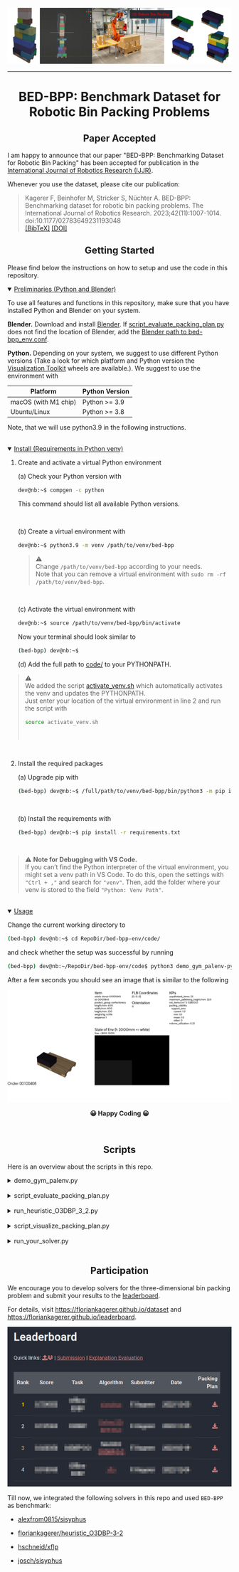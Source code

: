 <div align="center">

![Banner_Image](./example_data/images/banner.png)

</div>

---

<div align="center">

# BED-BPP: Benchmark Dataset for Robotic Bin Packing Problems

</div>


<!-- -------------------------------------------------------------- -->
## <div align="center">Paper Accepted</div>
I am happy to announce that our paper "BED-BPP: Benchmarking Dataset for Robotic Bin Packing" has been accepted for publication in the <a href="https://journals.sagepub.com/home/ijr" target="_blank">International Journal of Robotics Research (IJJR)</a>.


Whenever you use the dataset, please cite our publication:

>
> Kagerer F, Beinhofer M, Stricker S, Nüchter A. BED-BPP: Benchmarking dataset for robotic bin packing problems. The International Journal of Robotics Research. 2023;42(11):1007-1014. doi:10.1177/02783649231193048
> <br>
> <a href="https://floriankagerer.github.io/assets/publications/Kagereretal2023-ijrr.bib" target="_blank">[BibTeX]</a>
<a href="https://doi.org/10.1177/02783649231193048" target="_blank">[DOI]</a>
>


<!-- -------------------------------------------------------------- -->
## <div align="center">Getting Started</div>

Please find below the instructions on how to setup and use the code in this repository.

<!-- Preliminaries -->
<details open>
<summary><u>Preliminaries (Python and Blender)</u></summary>

To use all features and functions in this repository, make sure that you have installed Python and Blender on your system.

**Blender.** Download and install [Blender](https://www.blender.org/download/). If [script_evaluate_packing_plan.py](./code/script_evaluate_packing_plan.py) does not find the location of Blender, add the [Blender path to bed-bpp_env.conf](./code/bed-bpp_env.conf#L16).

**Python.** Depending on your system, we suggest to use different Python versions (Take a look for which platform and Python version the [Visualization Toolkit](https://vtk.org/download/) wheels are available.). We suggest to use the environment with

<div align="center">

| Platform              | Python Version |
|-----------------------|----------------|
| macOS (with M1 chip)  | Python >= 3.9  |
| Ubuntu/Linux          | Python >= 3.8  |

</div>

Note, that we will use python3.9 in the following instructions.


</details> <!-- end preliminaries-->
<br>

<!-- Install Requirements -->
<details open>
<summary><u>Install (Requirements in Python venv)</u></summary>

1. Create and activate a virtual Python environment
    
    (a) Check your Python version with
    ```bash
    dev@nb:~$ compgen -c python
    ```
    This command should list all available Python versions.

    <br>

    (b) Create a virtual environment with
    ```bash
    dev@nb:~$ python3.9 -m venv /path/to/venv/bed-bpp
    ```
    > &#x26A0;&#xFE0F; \
    > Change `/path/to/venv/bed-bpp` according to your needs. \
    > Note that you can remove a virtual environment with `sudo rm -rf /path/to/venv/bed-bpp`.
    
    <br>

    (c) Activate the virtual environment with
    ```bash
    dev@nb:~$ source /path/to/venv/bed-bpp/bin/activate
    ```
    Now your terminal should look similar to
    ```bash
    (bed-bpp) dev@nb:~$ 
    ```

    (d) Add the full path to [code/](./code/) to your PYTHONPATH. 


> &#x26A0;&#xFE0F; \
> We added the script [activate_venv.sh](activate_venv.sh) which automatically activates the venv and updates the PYTHONPATH.\
> Just enter your location of the virtual environment in line 2 and run the script with 
> ```bash
> source activate_venv.sh
> ```
> <br> 



<br>

2. Install the required packages

    (a) Upgrade pip with
    ```bash
    (bed-bpp) dev@nb:~$ /full/path/to/venv/bed-bpp/bin/python3 -m pip install --upgrade pip
    ```

    <br>

    (b) Install the requirements with
    ```bash
    (bed-bpp) dev@nb:~$ pip install -r requirements.txt
    ```

<br>

> &#x26A0;&#xFE0F; **Note for Debugging with VS Code.** \
> If you can’t find the Python interpreter of the virtual environment, you might set a venv path in VS Code. To do this, open the settings with `"Ctrl + ,"` and search for `"venv"`. Then, add the folder where your venv is stored to the field `"Python: Venv Path"`.

</details> <!-- end install-->
<br>


<!-- usage -->
<details open>
<summary><u>Usage</u></summary>

Change the current working directory to
```bash
(bed-bpp) dev@nb:~$ cd RepoDir/bed-bpp-env/code/
```
and check whether the setup was successful by running
```bash
(bed-bpp) dev@nb:~/RepoDir/bed-bpp-env/code$ python3 demo_gym_palenv-py -v
```
After a few seconds you should see an image that is similar to the following

<div align="center">

![test_image](./example_data/images/example_render_image.png)

**😀 Happy Coding 😀**
</div>
</details> <!-- end usage-->
<br>

<!-- -------------------------------------------------------------- -->
## <div align="center">Scripts</div>
Here is an overview about the scripts in this repo.

<!-- -->
<details><summary>demo_gym_palenv.py</summary>
This script demonstrates the use of this repository and the palletizing environment. 

</details><br>


<!-- -->
<details><summary>script_evaluate_packing_plan.py</summary>
This script evaluates packing plans and stores the results. 

</details><br>


<!-- -->
<details><summary>run_heuristic_O3DBP_3_2.py</summary>
The script which we used to create the packing plan for the task Online 3D bin packing with preview `p=3` and selection `s=2`.

</details><br>


<!-- -->
<details><summary>script_visualize_packing_plan.py</summary>
This script visualizes a packing plan, which is given as dict with order ids as key and a list of actions as values, and finally creates a video of the palletization for each order.  

</details><br>


<!-- -->
<details><summary>run_your_solver.py</summary>
This script can be used for your solver.
</details><br>


<!-- -------------------------------------------------------------- -->
## <div align="center">Participation</div>

We encourage you to develop solvers for the three-dimensional bin packing problem and submit your results to the [leaderboard](https://floriankagerer.github.io/leaderboard/).

For details, visit https://floriankagerer.github.io/dataset and https://floriankagerer.github.io/leaderboard.

<div align="center">
    
![Leaderboardr_Image](./example_data/images/leaderboard.png)

</div>

Till now, we integrated the following solvers in this repo and used `BED-BPP` as benchmark:  

- [alexfrom0815/sisyphus](./alexfrom0815_O3D-BPP-PCT/readme_Online-3D-BPP-PCT_integration.md)

- [floriankagerer/heuristic_O3DBP-3-2](./code/heuristics/O3DBP_3_2.md)

- [hschneid/xflp](./hschneid_xflp/readme_xflp_integration.md)

- [josch/sisyphus](./josch_sisyphus/readme_sisyphus_integration.md)






